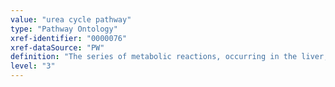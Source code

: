 ```yaml
---
value: "urea cycle pathway"
type: "Pathway Ontology"
xref-identifier: "0000076"
xref-dataSource: "PW"
definition: "The series of metabolic reactions, occurring in the liver, by which the ammonia derived from the breakdown of amino acids combines with carbon dioxide to form urea."
level: "3"
---
```

